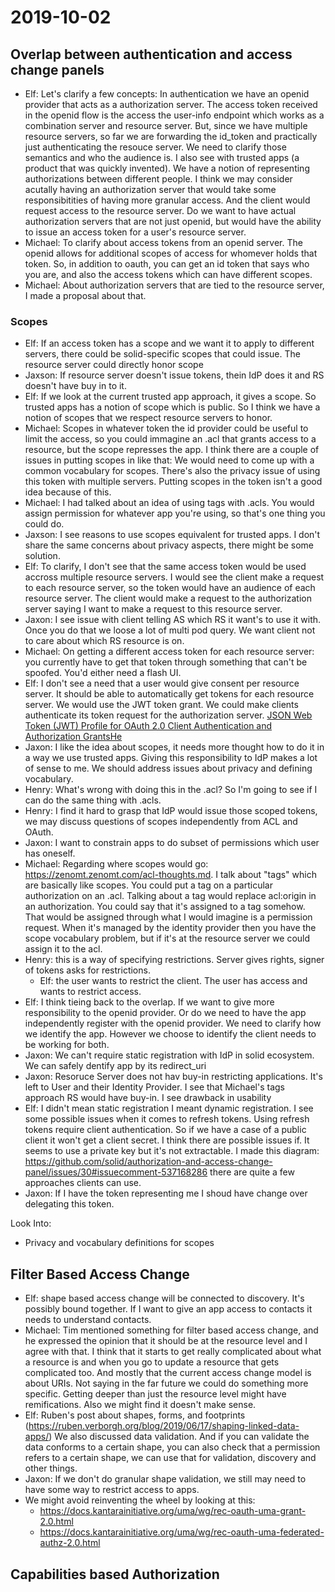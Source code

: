 # 2019-10-02

## Overlap between authentication and access change panels
 - Elf: Let's clarify a few concepts: In authentication we have an openid provider that acts as a authorization server. The access token received in the openid flow is the access the user-info endpoint which works as a combination server and resource server. But, since we have multiple resource servers, so far we are forwarding the id_token and practically just authenticating the resouce server. We need to clarify those semantics and who the audience is. I also see with trusted apps (a product that was quickly invented). We have a notion of representing authorizations between different people. I think we may consider acutally having an authorization server that would take some responsibitities of having more granular access. And the client would request access to the resource server. Do we want to have actual authorization servers that are not just openid, but would have the ability to issue an access token for a user's resource server.
 - Michael: To clarify about access tokens from an openid server. The openid allows for additional scopes of access for whomever holds that token. So, in addition to oauth, you can get an id token that says who you are, and also the access tokens which can have different scopes.
 - Michael: About authorization servers that are tied to the resource server, I made a proposal about that.

### Scopes
 - Elf: If an access token has a scope and we want it to apply to different servers, there could be solid-specific scopes that could issue. The resource server could directly honor scope
 - Jaxson: If resource server doesn't issue tokens, thein IdP does it and RS doesn't have buy in to it. 
 - Elf: If we look at the current trusted app approach, it gives a scope. So trusted apps has a notion of scope which is public. So I think we have a notion of scopes that we respect resource servers to honor.
 - Michael: Scopes in whatever token the id provider could be useful to limit the access, so you could immagine an .acl that grants access to a resource, but the scope represses the app. I think there are a couple of issues in putting scopes in like that: We would need to come up with a common vocabulary for scopes. There's also the privacy issue of using this token with multiple servers. Putting scopes in the token isn't a good idea because of this.
 - Michael: I had talked about an idea of using tags with .acls. You would assign permission for whatever app you're using, so that's one thing you could do.
 - Jaxson: I see reasons to use scopes equivalent for trusted apps. I don't share the same concerns about privacy aspects, there might be some solution.
 - Elf: To clarify, I don't see that the same access token would be used accross multiple resource servers. I would see the client make a request to each resource server, so the token would have an audience of each resource server. The client would make a request to the authorization server saying I want to make a request to this resource server.
 - Jaxon: I see issue with client telling AS which RS it want's to use it with. Once you do that we loose a lot of multi pod query. We want client not to care about which RS resource is on.
 - Michael: On getting a different access token for each resource server: you currently have to get that token through something that can't be spoofed. You'd either need a flash UI.
 - Elf: I don't see a need that a user would give consent per resource server. It should be able to automatically get tokens for each resource server. We would use the JWT token grant. We could make clients authenticate its token request for the authorization server. [JSON Web Token (JWT) Profile
      for OAuth 2.0 Client Authentication and Authorization GrantsHe](https://tools.ietf.org/html/rfc7523#section-3.1)
 - Jaxon: I like the idea about scopes, it needs more thought how to do it in a way we use trusted apps. Giving this responsibility to IdP makes a lot of sense to me. We should address issues about privacy and defining vocabulary.
 - Henry: What's wrong with doing this in the .acl? So I'm going to see if I can do the same thing with .acls.
 - Henry: I find it hard to grasp that IdP would issue those scoped tokens, we may discuss questions of scopes independently from ACL and OAuth. 
 - Jaxon: I want to constrain apps to do subset of permissions which user has oneself.
 - Michael: Regarding where scopes would go: https://zenomt.zenomt.com/acl-thoughts.md. I talk about "tags" which are basically like scopes. You could put a tag on a particular authorization on an .acl. Talking about a tag would replace acl:origin in an authorization. You could say that it's assigned to a tag somehow. That would be assigned through what I would imagine is a permission request. When it's managed by the identity provider then you have the scope vocabulary problem, but if it's at the resource server we could assign it to the acl.
 - Henry: this is a way of specifying restrictions. Server gives rights, signer of tokens asks for restrictions.
     - Elf: the user wants to restrict the client. The user has access and wants to restrict access.
 - Elf: I think tieing back to the overlap. If we want to give more responsibility to the openid provider. Or do we need to have the app independently register with the openid provider. We need to clarify how we identify the app. However we choose to identify the client needs to be working for both.
 - Jaxon: We can't require static registration with IdP in solid ecosystem. We can safely dentify app by its redirect_uri
 - Jaxon: Resoruce Server does not hav buy-in restricting applications. It's left to User and their Identity Provider. I see that Michael's tags approach RS would have buy-in. I see drawback in usability 
 - Elf: I didn't mean static registration I meant dynamic registration. I see some possible issues when it comes to refresh tokens. Using refresh tokens require client authentication. So if we have a case of a public client it won't get a client secret. I think there are possible issues if. It seems to use a private key but it's not extractable. I made this diagram: https://github.com/solid/authorization-and-access-change-panel/issues/30#issuecomment-537168286 there are quite a few approaches clients can use.
 - Jaxon: If I have the token representing me I shoud have change over delegating this token.

Look Into:
 - Privacy and vocabulary definitions for scopes

## Filter Based Access Change
 - Elf: shape based access change will be connected to discovery. It's possibly bound together. If I want to give an app access to contacts it needs to understand contacts.
 - Michael: Tim mentioned something for filter based access change, and he expressed the opinion that it should be at the resource level and I agree with that. I think that it starts to get really complicated about what a resource is and when you go to update a resource that gets complicated too. And mostly that the current access change model is about URIs. Not saying in the far future we could do something more specific. Getting deeper than just the resource level might have remifications. Also we might find it doesn't make sense.
 - Elf: Ruben's post about shapes, forms, and footprints (https://ruben.verborgh.org/blog/2019/06/17/shaping-linked-data-apps/) We also discussed data validation. And if you can validate the data conforms to a certain shape, you can also check that a permission refers to a certain shape, we can use that for validation, discovery and other things.
 - Jaxon: If we don't do granular shape validation, we still may need to have some way to restrict access to apps.
 - We might avoid reinventing the wheel by looking at this:
   - https://docs.kantarainitiative.org/uma/wg/rec-oauth-uma-grant-2.0.html
   - https://docs.kantarainitiative.org/uma/wg/rec-oauth-uma-federated-authz-2.0.html
 
## Capabilities based Authorization
